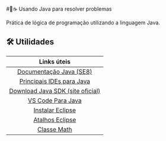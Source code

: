 #🔧☕ Usando Java para resolver problemas

Prática de lógica de programação utilizando a linguagem Java.

## 🛠 Utilidades

| Links úteis |
|:-----------:|
| [Documentação Java (SE8)](https://docs.oracle.com/javase/8/docs/) |
| [Principais IDEs para Java](https://www.youtube.com/watch?v=rMuHty2zn_4) |
| [Download Java SDK (site oficial)](https://www.oracle.com/br/java/technologies/downloads/) | 
| [VS Code Para Java](https://code.visualstudio.com/docs/java/java-tutorial) |
| [Instalar Eclipse](https://www.eclipse.org/downloads/) |
| [Atalhos Eclipse](https://blog.algaworks.com/atalhos-e-configuracoes-para-ganhar-produtividade-com-eclipse/) |
| [Classe Math](https://docs.oracle.com/javase/8/docs/api/java/lang/Math.html)  |

